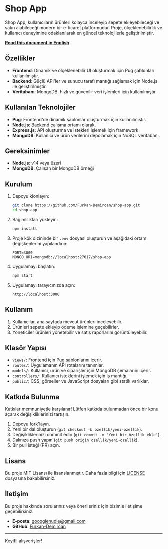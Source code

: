 # Shop App

Shop App, kullanıcıların ürünleri kolayca inceleyip sepete ekleyebileceği ve satın alabileceği modern bir e-ticaret platformudur. Proje, ölçeklenebilirlik ve kullanıcı deneyimine odaklanılarak en güncel teknolojilerle geliştirilmiştir.

[**Read this document in English**](./README.md)

## Özellikler

- **Frontend**: Dinamik ve ölçeklenebilir UI oluşturmak için Pug şablonları kullanılmıştır.
- **Backend**: Güçlü API'ler ve sunucu tarafı mantığı sağlamak için Node.js ile geliştirilmiştir.
- **Veritabanı**: MongoDB, hızlı ve güvenilir veri işlemleri için kullanılmıştır.

## Kullanılan Teknolojiler

- **Pug**: Frontend'de dinamik şablonlar oluşturmak için kullanılmıştır.
- **Node.js**: Backend çalışma ortamı olarak.
- **Express.js**: API oluşturma ve istekleri işlemek için framework.
- **MongoDB**: Kullanıcı ve ürün verilerini depolamak için NoSQL veritabanı.

## Gereksinimler

- **Node.js**: v14 veya üzeri
- **MongoDB**: Çalışan bir MongoDB örneği

## Kurulum

1. Depoyu klonlayın:
    ```bash
    git clone https://github.com/Furkan-Demircan/shop-app.git
    cd shop-app
    ```

2. Bağımlılıkları yükleyin:
    ```bash
    npm install
    ```

3. Proje kök dizininde bir `.env` dosyası oluşturun ve aşağıdaki ortam değişkenlerini yapılandırın:
    ```env
    PORT=3000
    MONGO_URI=mongodb://localhost:27017/shop-app
    ```

4. Uygulamayı başlatın:
    ```bash
    npm start
    ```

5. Uygulamayı tarayıcınızda açın:
    ```
    http://localhost:3000
    ```

## Kullanım

1. Kullanıcılar, ana sayfada mevcut ürünleri inceleyebilir.
2. Ürünleri sepete ekleyip ödeme işlemine geçebilirler.
3. Yöneticiler ürünleri yönetebilir ve satış raporlarını görüntüleyebilir.

## Klasör Yapısı

- `views/`: Frontend için Pug şablonlarını içerir.
- `routes/`: Uygulamanın API rotalarını tanımlar.
- `models/`: Kullanıcı, ürün ve siparişler için MongoDB şemalarını içerir.
- `controllers/`: Kullanıcı isteklerini işlemek için iş mantığı.
- `public/`: CSS, görseller ve JavaScript dosyaları gibi statik varlıklar.

## Katkıda Bulunma

Katkılar memnuniyetle karşılanır! Lütfen katkıda bulunmadan önce bir konu açarak değişikliklerinizi tartışın.

1. Depoyu fork'layın.
2. Yeni bir dal oluşturun (`git checkout -b ozellik/yeni-ozellik`).
3. Değişikliklerinizi commit edin (`git commit -m 'Yeni bir özellik ekle'`).
4. Dalınıza push yapın (`git push origin ozellik/yeni-ozellik`).
5. Bir pull isteği (PR) açın.

## Lisans

Bu proje MIT Lisansı ile lisanslanmıştır. Daha fazla bilgi için [LICENSE](./LICENSE) dosyasına bakabilirsiniz.

## İletişim

Bu proje hakkında sorularınız veya önerileriniz için bizimle iletişime geçebilirsiniz:

- **E-posta**: goooglenudle@gmail.com
- **GitHub**: [Furkan-Demircan](https://github.com/Furkan-Demircan)

---

Keyifli alışverişler!
